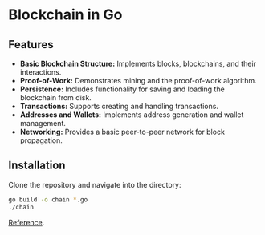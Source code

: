 # Blockchain in Go

## Features
- **Basic Blockchain Structure:** Implements blocks, blockchains, and their interactions.
- **Proof-of-Work:** Demonstrates mining and the proof-of-work algorithm.
- **Persistence:** Includes functionality for saving and loading the blockchain from disk.
- **Transactions:** Supports creating and handling transactions.
- **Addresses and Wallets:** Implements address generation and wallet management.
- **Networking:** Provides a basic peer-to-peer network for block propagation.

## Installation
Clone the repository and navigate into the directory:
```sh
go build -o chain *.go
./chain
```

[Reference](https://jeiwan.net/).
